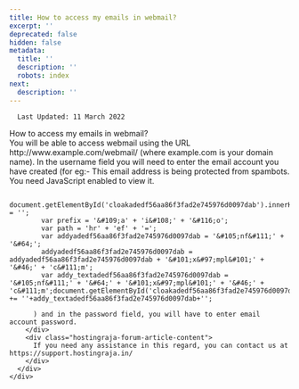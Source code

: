 ```yaml
---
title: How to access my emails in webmail?
excerpt: ''
deprecated: false
hidden: false
metadata:
  title: ''
  description: ''
  robots: index
next:
  description: ''
---
```


<span class="icon-calendar" aria-hidden="true"></span>
    
      Last Updated: 11 March 2022
    
  

<div itemprop="articleBody">
  <div class="hostingraja-forum-article">
    How to access my emails in webmail?
    <div class="hostingraja-forum-article-inner-div">
      <div class="hostingraja-forum-article-contents">
        <div class="hostingraja-forum-article-content">
          You will be able to access webmail using the URL http://www.example.com/webmail/ (where example.com is your domain name). In the username field you will need to enter the email account you have created (for eg:- <span id="cloakadedf56aa86f3fad2e745976d0097dab">This email address is being protected from spambots. You need JavaScript enabled to view it.</span>
          
            document.getElementById('cloakadedf56aa86f3fad2e745976d0097dab').innerHTML = '';
            var prefix = '&#109;a' + 'i&#108;' + '&#116;o';
            var path = 'hr' + 'ef' + '=';
            var addyadedf56aa86f3fad2e745976d0097dab = '&#105;nf&#111;' + '&#64;';
            addyadedf56aa86f3fad2e745976d0097dab = addyadedf56aa86f3fad2e745976d0097dab + '&#101;x&#97;mpl&#101;' + '&#46;' + 'c&#111;m';
            var addy_textadedf56aa86f3fad2e745976d0097dab = '&#105;nf&#111;' + '&#64;' + '&#101;x&#97;mpl&#101;' + '&#46;' + 'c&#111;m';document.getElementById('cloakadedf56aa86f3fad2e745976d0097dab').innerHTML += ''+addy_textadedf56aa86f3fad2e745976d0097dab+'';
          
          ) and in the password field, you will have to enter email account password.
        </div>
        <div class="hostingraja-forum-article-content">
          If you need any assistance in this regard, you can contact us at https://support.hostingraja.in/
        </div>
      </div>
    </div>
  </div>
</div>